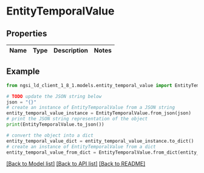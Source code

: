 # EntityTemporalValue


## Properties

Name | Type | Description | Notes
------------ | ------------- | ------------- | -------------

## Example

```python
from ngsi_ld_client_1_8_1.models.entity_temporal_value import EntityTemporalValue

# TODO update the JSON string below
json = "{}"
# create an instance of EntityTemporalValue from a JSON string
entity_temporal_value_instance = EntityTemporalValue.from_json(json)
# print the JSON string representation of the object
print(EntityTemporalValue.to_json())

# convert the object into a dict
entity_temporal_value_dict = entity_temporal_value_instance.to_dict()
# create an instance of EntityTemporalValue from a dict
entity_temporal_value_from_dict = EntityTemporalValue.from_dict(entity_temporal_value_dict)
```
[[Back to Model list]](../README.md#documentation-for-models) [[Back to API list]](../README.md#documentation-for-api-endpoints) [[Back to README]](../README.md)


